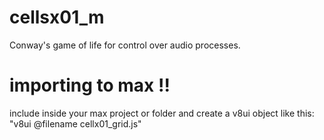 # cellsx01_m
Conway's game of life for control over audio processes.

# importing to max !!
include inside your max project or folder and create a v8ui object like this:
"v8ui @filename cellx01_grid.js"
